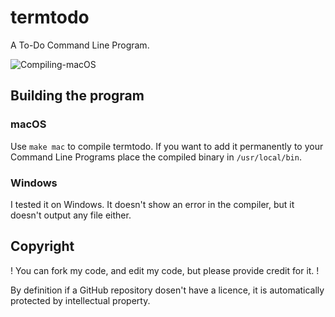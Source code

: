 # termtodo
A To-Do Command Line Program.

![Compiling-macOS](https://github.com/mrmalac/termtodo/workflows/Compiling-macOS/badge.svg)

## Building the program
### macOS
Use ```make mac``` to compile termtodo. If you want to add it permanently to your Command Line Programs place the compiled binary in ```/usr/local/bin```.

### Windows
I tested it on Windows. It doesn't show an error in the compiler, but it doesn't output any file either.

## Copyright
! You can fork my code, and edit my code, but please provide credit for it. !

By definition if a GitHub repository dosen't have a licence, it is automatically protected by intellectual property.
